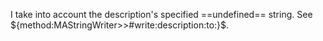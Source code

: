 I take into account the description's specified ==undefined== string. See ${method:MAStringWriter>>#write:description:to:}$.